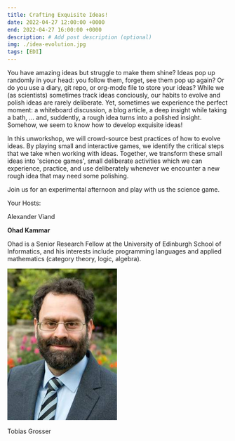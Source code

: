 ```yaml
---
title: Crafting Exquisite Ideas!
date: 2022-04-27 12:00:00 +0000
end: 2022-04-27 16:00:00 +0000
description: # Add post description (optional)
img: ./idea-evolution.jpg
tags: [EDI]
---
```


You have amazing ideas but struggle to make them shine? Ideas pop up randomly
in your head: you follow them, forget, see them pop up again? Or
do you use a diary, git repo, or org-mode file to store your ideas?  While we
(as scientists) sometimes track ideas conciously, our habits to evolve and
polish ideas are rarely deliberate. Yet, sometimes we experience the perfect
moment: a whiteboard discussion, a blog article, a deep insight while taking a
bath, ... and, suddently, a rough idea turns into a polished insight. Somehow,
we seem to know how to develop exquisite ideas!

In this unworkshop, we will crowd-source best practices of how to evolve
ideas. By playing small and interactive games, we identify the critical steps
that we take when working with ideas. Together, we transform these small
ideas into 'science games', small deliberate activities which we can
experience, practice, and use deliberately whenever we encounter a new rough
idea that may need some polishing.

Join us for an experimental afternoon and play with us the science game.

Your Hosts:

Alexander Viand

**Ohad Kammar**

Ohad is a Senior Research Fellow at the University of Edinburgh School of
Informatics, and his interests include programming languages and applied
mathematics (category theory, logic, algebra).

![Ohad Kammar](./ohad-kammar-fancy.jpg)

Tobias Grosser
